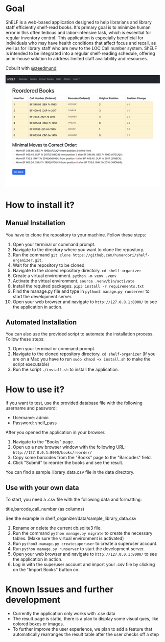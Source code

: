 # Goal

ShELF is a web-based application designed to help librarians and library staff efficiently shelf-read books. It's primary goal is to minimize human error in this often tedious and labor-intensive task, which is essential for regular inventory control. This application is especially beneficial for individuals who may have health conditions that affect focus and recall, as well as for library staff who are new to the LOC Call number system. ShELF is intended to be integrated into a regular shelf-reading schedule, offering an in-house solution to address limited staff availability and resources.

Cobuilt with [@zeedmund](https://github.com/zeedmund)

![Screenshot of Shelf](https://github.com/hunordori/shelf/blob/main/screenshots/Result%20Page%202.jpg)

# How to install it?

## Manual Installation
You have to clone the repository to your machine. Follow these steps:

1. Open your terminal or command prompt.
2. Navigate to the directory where you want to clone the repository.
3. Run the command `git clone https://github.com/hunordori/shelf-organizer.git`.
4. Wait for the repository to be cloned.
5. Navigate to the cloned repository directory. `cd shelf-organizer`
6. Create a virtual environment. `python -m venv .venv`
7. Activate the virtual environment. `source .venv/bin/activate`
8. Install the required packages. `pip3 install -r requirements.txt`
9. Find the manage.py file and type in `python3 manage.py runserver` to start the development server.
10. Open your web browser and navigate to `http://127.0.0.1:8000/` to see the application in action.

## Automated Installation
You can also use the provided script to automate the installation process. Follow these steps:

1. Open your terminal or command prompt.
2. Navigate to the cloned repository directory. `cd shelf-organizer`
(If you are on a Mac you have to run `sudo chmod +x install.sh` to make the script executable)
3. Run the script `./install.sh` to install the application.

# How to use it?

If you want to test, use the provided database file with the following username and password:

- Username: admin
- Password: shelf_pass

After you opened the application in your browser.

1. Navigate to the "Books" page.
2. Open up a new browser window with the following URL: `http://127.0.0.1:8000/books/reorder/`
3. Copy some barcodes from the "Books" page to the "Barcodes" field.
4. Click "Submit" to reorder the books and see the result.

You can find a sample_library_data.csv file in the data directory.

## Use with your own data

To start, you need a .csv file with the following data and formatting:

title,barcode,call_number (as columns)

See the example in shelf_organizer/data/sample_library_data.csv

1. Rename or delete the current db.sqlite3 file.
2. Run the command `python manage.py migrate` to create the necessary tables. (Make sure the virtual environment is activated)
3. Run `python3 manage.py createsuperuser` to create a superuser account.
4. Run `python manage.py runserver` to start the development server.
5. Open your web browser and navigate to `http://127.0.0.1:8000/` to see the application in action.
6. Log in with the superuser account and import your .csv file by clicking on the "Import Books" button on.


# Known Issues and further development

- Currently the application only works with .csv data
- The result page is static, there is a plan to display some visual ques, like colored boxes or images.
- To further improve the user experience, we plan to add a feature that automatically rearranges the result table after the user checks off a step
